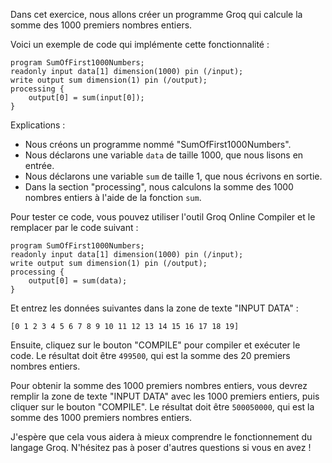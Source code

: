Dans cet exercice, nous allons créer un programme Groq qui calcule la somme des 1000 premiers nombres entiers.

Voici un exemple de code qui implémente cette fonctionnalité :
```
program SumOfFirst1000Numbers;
readonly input data[1] dimension(1000) pin (/input);
write output sum dimension(1) pin (/output);
processing {
    output[0] = sum(input[0]);
}
```
Explications :

* Nous créons un programme nommé "SumOfFirst1000Numbers".
* Nous déclarons une variable `data` de taille 1000, que nous lisons en entrée.
* Nous déclarons une variable `sum` de taille 1, que nous écrivons en sortie.
* Dans la section "processing", nous calculons la somme des 1000 nombres entiers à l'aide de la fonction `sum`.

Pour tester ce code, vous pouvez utiliser l'outil Groq Online Compiler et le remplacer par le code suivant :
```
program SumOfFirst1000Numbers;
readonly input data[1] dimension(1000) pin (/input);
write output sum dimension(1) pin (/output);
processing {
    output[0] = sum(data);
}
```
Et entrez les données suivantes dans la zone de texte "INPUT DATA" :
```
[0 1 2 3 4 5 6 7 8 9 10 11 12 13 14 15 16 17 18 19]
```
Ensuite, cliquez sur le bouton "COMPILE" pour compiler et exécuter le code. Le résultat doit être `499500`, qui est la somme des 20 premiers nombres entiers.

Pour obtenir la somme des 1000 premiers nombres entiers, vous devrez remplir la zone de texte "INPUT DATA" avec les 1000 premiers entiers, puis cliquer sur le bouton "COMPILE". Le résultat doit être `500050000`, qui est la somme des 1000 premiers nombres entiers.

J'espère que cela vous aidera à mieux comprendre le fonctionnement du langage Groq. N'hésitez pas à poser d'autres questions si vous en avez !